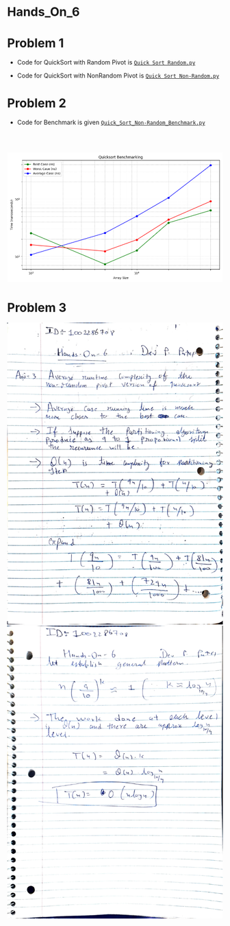 # Hands_On_6

# Problem 1

* Code for QuickSort with Random Pivot  is  [`Quick Sort Random.py`](Quicksort_Random.py)

* Code for QuickSort with NonRandom Pivot  is  [`Quick Sort Non-Random.py`](Quicksort_Non-Random.py)

# Problem 2

* Code for Benchmark is given [`Quick_Sort_Non-Random_Benchmark.py`](Quicksort_Non-Random_Benchmark.py)
<br>
<br>

![alt text](Benchmark.png)

# Problem 3

![alt text](1002286708_Answer_3-1.jpg)
![alt text](1002286708_Answer_3-2.jpg)
